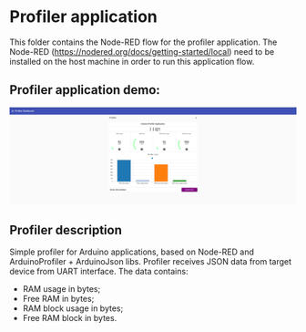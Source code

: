 # Profiler application

This folder contains the Node-RED flow for the profiler application. The Node-RED (https://nodered.org/docs/getting-started/local) need to be installed on the host machine in order to run this application flow.

## Profiler application demo:

![Profiler app demo](Profiler_app_demo.png)

## Profiler description

Simple profiler for Arduino applications, based on Node-RED and ArduinoProfiler + ArduinoJson libs.
Profiler receives JSON data from target device from UART interface. The data contains:

- RAM usage in bytes;
- Free RAM in bytes;
- RAM block usage in bytes;
- Free RAM block in bytes.